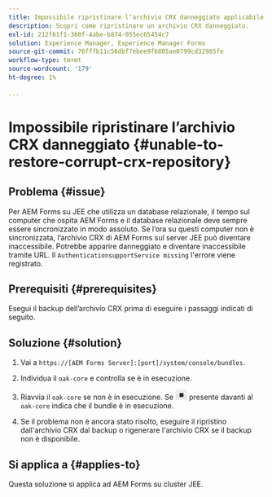 ```yaml
---
title: Impossibile ripristinare l’archivio CRX danneggiato applicabile al server cluster JEE
description: Scopri come ripristinare un archivio CRX danneggiato.
exl-id: 212f61f1-360f-4abe-b874-055ec65454c7
solution: Experience Manager, Experience Manager Forms
source-git-commit: 76fffb11c56dbf7ebee9f6805ae0799cd32985fe
workflow-type: tm+mt
source-wordcount: '179'
ht-degree: 1%

---
```


# Impossibile ripristinare l’archivio CRX danneggiato {#unable-to-restore-corrupt-crx-repository}

## Problema   {#issue}

Per AEM Forms su JEE che utilizza un database relazionale, il tempo sul computer che ospita AEM Forms e il database relazionale deve sempre essere sincronizzato in modo assoluto. Se l’ora su questi computer non è sincronizzata, l’archivio CRX di AEM Forms sul server JEE può diventare inaccessibile. Potrebbe apparire danneggiato e diventare inaccessibile tramite URL. Il `AuthenticationsupportService missing` l&#39;errore viene registrato.

## Prerequisiti {#prerequisites}

Esegui il backup dell’archivio CRX prima di eseguire i passaggi indicati di seguito.

## Soluzione {#solution}

1. Vai a  `https://[AEM Forms Server]:[port]/system/console/bundles`.

1. Individua il `oak-core` e controlla se è in esecuzione.

1. Riavvia il `oak-core` se non è in esecuzione. Se  ![Pulsante Pausa](/help/forms/using/assets/stop.png) presente davanti al `oak-core` indica che il bundle è in esecuzione.

1. Se il problema non è ancora stato risolto, eseguire il ripristino dall&#39;archivio CRX dal backup o rigenerare l&#39;archivio CRX se il backup non è disponibile.


## Si applica a {#applies-to}

Questa soluzione si applica ad AEM Forms su cluster JEE.
